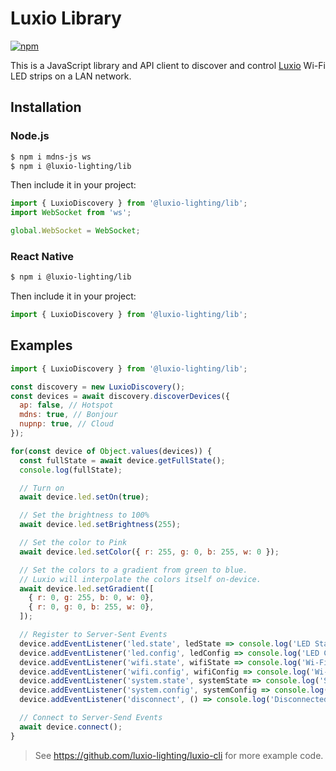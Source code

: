 # Luxio Library

[![npm](https://img.shields.io/npm/v/@luxio-lighting/lib.svg)](https://www.npmjs.com/package/@luxio-lighting/lib)

This is a JavaScript library and API client to discover and control [Luxio](https://luxio.lighting) Wi-Fi LED strips on a LAN network.

## Installation

### Node.js

```bash
$ npm i mdns-js ws
$ npm i @luxio-lighting/lib
```

Then include it in your project:

```javascript
import { LuxioDiscovery } from '@luxio-lighting/lib';
import WebSocket from 'ws';

global.WebSocket = WebSocket;
```

### React Native

```bash
$ npm i @luxio-lighting/lib
```

Then include it in your project:

```javascript
import { LuxioDiscovery } from '@luxio-lighting/lib';
```

## Examples

```javascript
import { LuxioDiscovery } from '@luxio-lighting/lib';

const discovery = new LuxioDiscovery();
const devices = await discovery.discoverDevices({
  ap: false, // Hotspot
  mdns: true, // Bonjour
  nupnp: true, // Cloud
});

for(const device of Object.values(devices)) {
  const fullState = await device.getFullState();
  console.log(fullState);

  // Turn on
  await device.led.setOn(true);

  // Set the brightness to 100%
  await device.led.setBrightness(255);

  // Set the color to Pink
  await device.led.setColor({ r: 255, g: 0, b: 255, w: 0 });

  // Set the colors to a gradient from green to blue.
  // Luxio will interpolate the colors itself on-device.
  await device.led.setGradient([
    { r: 0, g: 255, b: 0, w: 0},
    { r: 0, g: 0, b: 255, w: 0},
  ]);

  // Register to Server-Sent Events
  device.addEventListener('led.state', ledState => console.log('LED State:', ledState));
  device.addEventListener('led.config', ledConfig => console.log('LED Config:', ledConfig));
  device.addEventListener('wifi.state', wifiState => console.log('Wi-Fi State:', wifiState));
  device.addEventListener('wifi.config', wifiConfig => console.log('Wi-FI Config:', wifiConfig));
  device.addEventListener('system.state', systemState => console.log('System State:', systemState));
  device.addEventListener('system.config', systemConfig => console.log('System Config:', systemConfig));
  device.addEventListener('disconnect', () => console.log('Disconnected'));

  // Connect to Server-Send Events
  await device.connect();
}
```

> See https://github.com/luxio-lighting/luxio-cli for more example code.